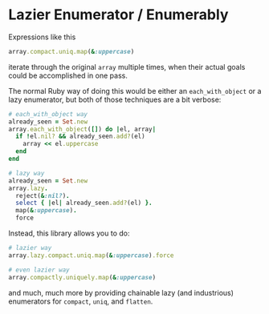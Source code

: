 # Lazier Enumerator / Enumerably

Expressions like this

```ruby
array.compact.uniq.map(&:uppercase)
```

iterate through the original `array` multiple times, when their actual goals
could be accomplished in one pass.

The normal Ruby way of doing this would be either an `each_with_object` or a
lazy enumerator, but both of those techniques are a bit verbose:

```ruby
# each_with_object way
already_seen = Set.new
array.each_with_object([]) do |el, array|
  if !el.nil? && already_seen.add?(el)
    array << el.uppercase
  end
end

# lazy way
already_seen = Set.new
array.lazy.
  reject(&:nil?).
  select { |el| already_seen.add?(el) }.
  map(&:uppercase).
  force
```

Instead, this library allows you to do:

```ruby
# lazier way
array.lazy.compact.uniq.map(&:uppercase).force

# even lazier way
array.compactly.uniquely.map(&:uppercase)
```

and much, much more by providing chainable lazy (and industrious) enumerators
for `compact`, `uniq`, and `flatten`.
